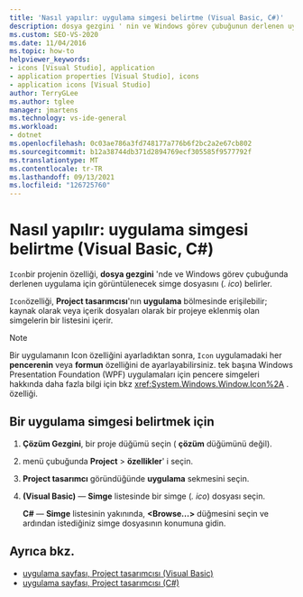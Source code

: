 ```yaml
---
title: 'Nasıl yapılır: uygulama simgesi belirtme (Visual Basic, C#)'
description: dosya gezgini ' nin ve Windows görev çubuğunun derlenen uygulama için görüntüleyeceği simgeyi belirtmek için ıcon özelliğini nasıl kullanacağınızı öğrenin.
ms.custom: SEO-VS-2020
ms.date: 11/04/2016
ms.topic: how-to
helpviewer_keywords:
- icons [Visual Studio], application
- application properties [Visual Studio], icons
- application icons [Visual Studio]
author: TerryGLee
ms.author: tglee
manager: jmartens
ms.technology: vs-ide-general
ms.workload:
- dotnet
ms.openlocfilehash: 0c03ae786a3fd748177a776b6f2bc2a2e67cb802
ms.sourcegitcommit: b12a38744db371d2894769ecf305585f9577792f
ms.translationtype: MT
ms.contentlocale: tr-TR
ms.lasthandoff: 09/13/2021
ms.locfileid: "126725760"
---
```

# <a name="how-to-specify-an-application-icon-visual-basic-c"></a>Nasıl yapılır: uygulama simgesi belirtme (Visual Basic, C#)

`Icon`bir projenin özelliği, **dosya gezgini** 'nde ve Windows görev çubuğunda derlenen uygulama için görüntülenecek simge dosyasını (*. ico*) belirler.

`Icon`özelliği, **Project tasarımcısı**'nın **uygulama** bölmesinde erişilebilir; kaynak olarak veya içerik dosyaları olarak bir projeye eklenmiş olan simgelerin bir listesini içerir.

> [!NOTE]
> Bir uygulamanın Icon özelliğini ayarladıktan sonra, `Icon` uygulamadaki her **pencerenin** veya **formun** özelliğini de ayarlayabilirsiniz. tek başına Windows Presentation Foundation (WPF) uygulamaları için pencere simgeleri hakkında daha fazla bilgi için bkz <xref:System.Windows.Window.Icon%2A> . özelliği.

## <a name="to-specify-an-application-icon"></a>Bir uygulama simgesi belirtmek için

1. **Çözüm Gezgini**, bir proje düğümü seçin ( **çözüm** düğümünü değil).

1. menü çubuğunda **Project**  >  **özellikler**' i seçin.

1. **Project tasarımcı** göründüğünde **uygulama** sekmesini seçin.

1. **(Visual Basic)** &mdash; **Simge** listesinde bir simge (*. ico*) dosyası seçin.

    **C#** &mdash; **Simge** listesinin yakınında, **\<Browse...>** düğmesini seçin ve ardından istediğiniz simge dosyasının konumuna gidin.

## <a name="see-also"></a>Ayrıca bkz.

- [uygulama sayfası, Project tasarımcısı (Visual Basic)](../ide/reference/application-page-project-designer-visual-basic.md)
- [uygulama sayfası, Project tasarımcısı (C#)](../ide/reference/application-page-project-designer-csharp.md)
